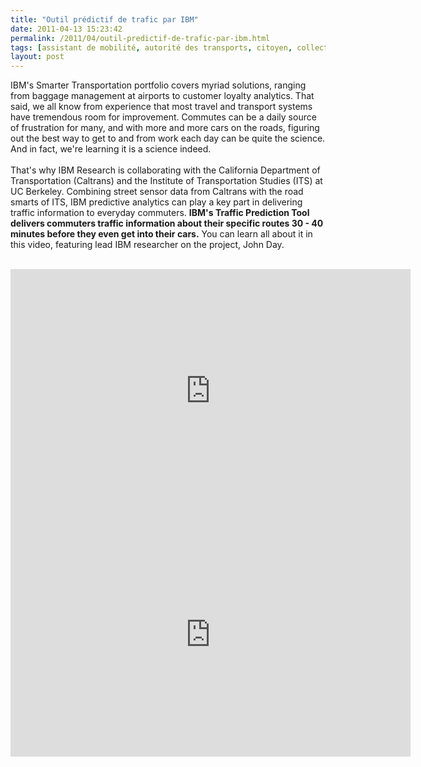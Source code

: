```yaml
---
title: "Outil prédictif de trafic par IBM"
date: 2011-04-13 15:23:42
permalink: /2011/04/outil-predictif-de-trafic-par-ibm.html
tags: [assistant de mobilité, autorité des transports, citoyen, collectivité, commuter, données réelles, innovation, internet, management de la mobilité, multimodes]
layout: post
---
```


<p>IBM's Smarter Transportation portfolio covers myriad solutions, ranging from baggage management at airports to customer loyalty analytics. That said, we all know from experience that most travel and transport systems have tremendous room for improvement. Commutes can be a daily source of frustration for many, and with more and more cars on the roads, figuring out the best way to get to and from work each day can be quite the science. And in fact, we're learning it is a science indeed.<br /><br />That's why IBM Research is collaborating with the California Department of Transportation (Caltrans) and the Institute of Transportation Studies (ITS) at UC Berkeley. Combining street sensor data from Caltrans with the road smarts of ITS, IBM predictive analytics can play a key part in delivering traffic information to everyday commuters. <strong>IBM's Traffic Prediction Tool delivers commuters traffic information about their specific routes 30 - 40 minutes before they even get into their cars.</strong> You can learn all about it in this video, featuring lead IBM researcher on the project, John Day.<br /><br /></p> <iframe title="YouTube video player" width="640" height="390" src="http://www.youtube.com/embed/-EyM7uj0Kpc" frameborder="0" allowfullscreen></iframe> <iframe title="YouTube video player" width="640" height="390" src="http://www.youtube.com/embed/vcjFGn3YBg8" frameborder="0" allowfullscreen></iframe>
